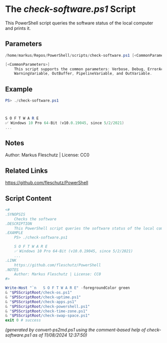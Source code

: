 The *check-software.ps1* Script
===========================

This PowerShell script queries the software status of the local computer and prints it.

Parameters
----------
```powershell
/home/markus/Repos/PowerShell/scripts/check-software.ps1 [<CommonParameters>]

[<CommonParameters>]
    This script supports the common parameters: Verbose, Debug, ErrorAction, ErrorVariable, WarningAction, 
    WarningVariable, OutBuffer, PipelineVariable, and OutVariable.
```

Example
-------
```powershell
PS> ./check-software.ps1



S O F T W A R E
✅ Windows 10 Pro 64-Bit (v10.0.19045, since 5/2/2021)
...

```

Notes
-----
Author: Markus Fleschutz | License: CC0

Related Links
-------------
https://github.com/fleschutz/PowerShell

Script Content
--------------
```powershell
<#
.SYNOPSIS
	Checks the software
.DESCRIPTION
	This PowerShell script queries the software status of the local computer and prints it.
.EXAMPLE
	PS> ./check-software.ps1

	S O F T W A R E
	✅ Windows 10 Pro 64-Bit (v10.0.19045, since 5/2/2021)
	...
.LINK
	https://github.com/fleschutz/PowerShell
.NOTES
	Author: Markus Fleschutz | License: CC0
#>

Write-Host "`n   S O F T W A R E" -foregroundColor green
& "$PSScriptRoot/check-os.ps1"
& "$PSScriptRoot/check-uptime.ps1"
& "$PSScriptRoot/check-apps.ps1"
& "$PSScriptRoot/check-powershell.ps1"
& "$PSScriptRoot/check-time-zone.ps1"
& "$PSScriptRoot/check-swap-space.ps1"
exit 0 # success
```

*(generated by convert-ps2md.ps1 using the comment-based help of check-software.ps1 as of 11/08/2024 12:37:50)*
